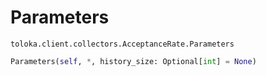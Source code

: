 # Parameters
`toloka.client.collectors.AcceptanceRate.Parameters`

```python
Parameters(self, *, history_size: Optional[int] = None)
```

